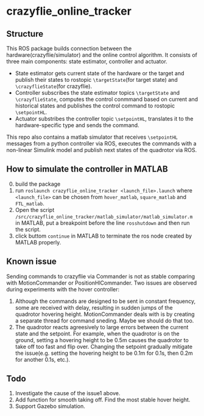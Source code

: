 # crazyflie_online_tracker
## Structure
This ROS package builds connection between the hardware(crazyflie/simulator) and the online control algorithm. It consists of three main components: state estimator, controller and actuator.
- State estimator gets current state of the hardware or the target and publish their states to rostopic `\targetState`(for target state) and `\crazyflieState`(for crazyflie).
- Controller subscribes the state estimator topics `\targetState` and `\crazyflieState`, computes the control conmmand based on current and historical states and publishes the control command to rostopic `\setpointHL`.
- Actuator substribes the controller topic `\setpointHL`, translates it to the hardware-specific type and sends the command.

This repo also contains a matlab simulator that receives `\setpointHL` messages from a python controller via ROS, executes the commands with a non-linear Simulink model and publish next states of the quadrotor via ROS.

## How to simulate the controller in MATLAB
0. build the package
1. run `roslaunch crazyflie_online_tracker <launch_file>.launch` where `<launch_file>` can be chosen from `hover_matlab`, `square_matlab` and `FTL_matlab`.
2. Open the script `/src/crazyflie_online_tracker/matlab_simulator/matlab_simulator.m` in MATLAB, put a breakpoint before the line `rosshutdown` and then run the script.
3. click buttom `continue` in MATLAB to terminate the ros node created by MATLAB properly.

## Known issue
Sending commands to crazyflie via Commander is not as stable comparing with MotionCommander or PositionHlCommander. Two issues are observed during experiments with the hover controller:
1. Although the commands are designed to be sent in constant frequency, some are received with delay, resulting in sudden jumps of the quadrotor hovering height. MotionCommander deals with is by creating a separate thread for command sneding. Maybe we should do that too. 
2. The quadrotor reacts agreesively to large errors between the current state and the setpoint. For example, when the quadrotor is on the ground, setting a hovering height to be 0.5m causes the quadrotor to take off too fast and flip over. Changing the setpoint gradually mitigate the issue(e.g. setting the hovering height to be 0.1m for 0.1s, then 0.2m for another 0.1s, etc.).

## Todo
1. Investigate the cause of the issue1 above.
2. Add function for smooth taking off. Find the most stable hover height.
3. Support Gazebo simulation.
